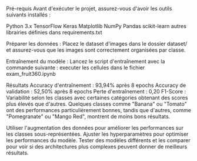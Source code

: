 Pré-requis
Avant d'exécuter le projet, assurez-vous d'avoir les outils suivants installés :

Python 3.x
TensorFlow
Keras
Matplotlib
NumPy
Pandas
scikit-learn
autres librairies définies dans requirements.txt

Préparer les données : Placez le dataset d'images dans le dossier dataset/ et assurez-vous que les images sont correctement organisées par classe.

Entraînement du modèle : Lancez le script d'entraînement avec la commande suivante : executer les cellules dans le fichier exam_fruit360.ipynb

Résultats
Accuracy d'entraînement : 93,94% après 8 epochs
Accuracy de validation : 52,50% après 8 epochs
Perte d'entraînement : 0,20
F1-Score : Variabilité selon les classes avec certaines catégories obtenant des scores plus élevés que d'autres.
Quelques classes comme "Banana" ou "Tomato" ont des performances particulièrement bonnes, tandis que d'autres, comme "Pomegranate" ou "Mango Red", montrent de moins bons résultats.

Utiliser l'augmentation des données pour améliorer les performances sur les classes sous-représentées.
Ajuster les hyperparamètres pour optimiser les performances du modèle.
Tester des modèles différents et les comparer pour voir si des architectures plus complexes peuvent donner de meilleurs résultats.
